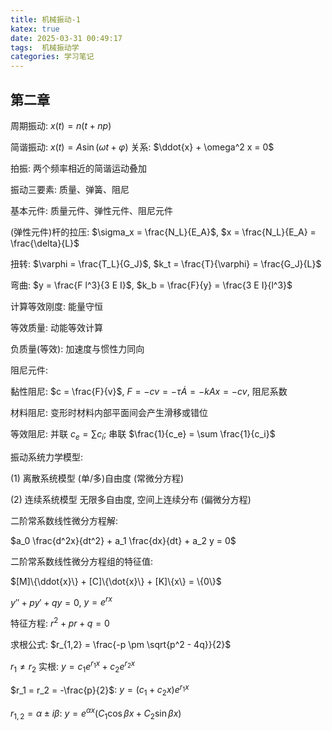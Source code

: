 ```yaml
---
title: 机械振动-1
katex: true
date: 2025-03-31 00:49:17
tags:  机械振动学
categories: 学习笔记
---
```

## 第二章

周期振动:  $x(t) = n(t + np)$

简谐振动: $x(t) = A \sin(\omega t + \varphi)$  关系: $\ddot{x} + \omega^2 x = 0$

拍振: 两个频率相近的简谐运动叠加

振动三要素: 质量、弹簧、阻尼

基本元件: 质量元件、弹性元件、阻尼元件

(弹性元件)杆的拉压:  $\sigma_x = \frac{N_L}{E_A}$,   $x = \frac{N_L}{E_A} = \frac{\delta}{L}$

扭转: $\varphi = \frac{T_L}{G_J}$,   $k_t = \frac{T}{\varphi} = \frac{G_J}{L}$

弯曲:  $y = \frac{F l^3}{3 E I}$,  $k_b = \frac{F}{y} = \frac{3 E I}{l^3}$

计算等效刚度: 能量守恒

等效质量: 动能等效计算

负质量(等效): 加速度与惯性力同向

阻尼元件:

黏性阻尼: $c = \frac{F}{v}$,  $F = -c v = -\tau \dot{A}= -k A x= -cv$,  阻尼系数

材料阻尼: 变形时材料内部平面间会产生滑移或错位

等效阻尼: 并联 $c_e = \sum c_i$; 串联 $\frac{1}{c_e} = \sum \frac{1}{c_i}$

振动系统力学模型:

(1) 离散系统模型 (单/多)自由度 (常微分方程)

(2) 连续系统模型 无限多自由度, 空间上连续分布 (偏微分方程)

二阶常系数线性微分方程解:

$a_0 \frac{d^2x}{dt^2} + a_1 \frac{dx}{dt} + a_2 y = 0$

二阶常系数线性微分方程组的特征值:

$[M]\{\ddot{x}\} + [C]\{\dot{x}\} + [K]\{x\} = \{0\}$

$y'' + py' + qy = 0$, $y = e^{rx}$

特征方程: $r^2 + pr + q = 0$

求根公式: $r_{1,2} = \frac{-p \pm \sqrt{p^2 - 4q}}{2}$

$r_1 \neq r_2$ 实根: $y = c_1 e^{r_1 x} + c_2 e^{r_2 x}$

$r_1 = r_2 = -\frac{p}{2}$: $y = (c_1 + c_2 x) e^{r_1 x}$

$r_{1,2} = \alpha \pm i\beta$: $y = e^{\alpha x} (C_1 \cos \beta x + C_2 \sin \beta x)$
